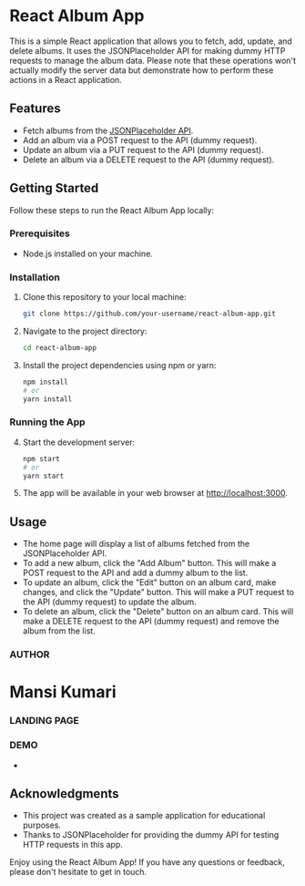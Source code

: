 # React Album App

This is a simple React application that allows you to fetch, add, update, and delete albums. It uses the JSONPlaceholder API for making dummy HTTP requests to manage the album data. Please note that these operations won't actually modify the server data but demonstrate how to perform these actions in a React application.

## Features

- Fetch albums from the [JSONPlaceholder API](https://jsonplaceholder.typicode.com/albums).
- Add an album via a POST request to the API (dummy request).
- Update an album via a PUT request to the API (dummy request).
- Delete an album via a DELETE request to the API (dummy request).

## Getting Started

Follow these steps to run the React Album App locally:

### Prerequisites

- Node.js installed on your machine.

### Installation

1. Clone this repository to your local machine:

   ```bash
   git clone https://github.com/your-username/react-album-app.git
   ```

2. Navigate to the project directory:

   ```bash
   cd react-album-app
   ```

3. Install the project dependencies using npm or yarn:

   ```bash
   npm install
   # or
   yarn install
   ```

### Running the App

4. Start the development server:

   ```bash
   npm start
   # or
   yarn start
   ```

5. The app will be available in your web browser at [http://localhost:3000](http://localhost:3000).

## Usage

- The home page will display a list of albums fetched from the JSONPlaceholder API.
- To add a new album, click the "Add Album" button. This will make a POST request to the API and add a dummy album to the list.
- To update an album, click the "Edit" button on an album card, make changes, and click the "Update" button. This will make a PUT request to the API (dummy request) to update the album.
- To delete an album, click the "Delete" button on an album card. This will make a DELETE request to the API (dummy request) and remove the album from the list.

### AUTHOR
# Mansi Kumari

### LANDING PAGE


### DEMO

 - 
 
## Acknowledgments

- This project was created as a sample application for educational purposes.
- Thanks to JSONPlaceholder for providing the dummy API for testing HTTP requests in this app.

Enjoy using the React Album App! If you have any questions or feedback, please don't hesitate to get in touch.